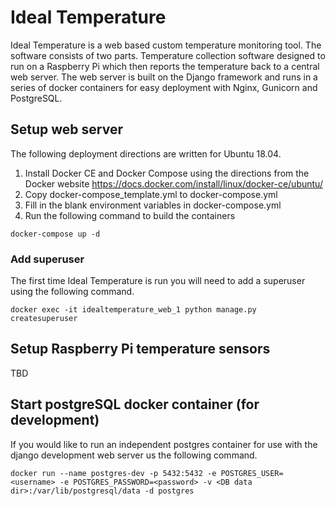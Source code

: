 # Ideal Temperature
Ideal Temperature is a web based custom temperature monitoring tool. The software consists of two parts. Temperature collection software designed to run on a Raspberry Pi which then reports the temperature back to a central web server. The web server is built on the Django framework and runs in a series of docker containers for easy deployment with Nginx, Gunicorn and PostgreSQL.

## Setup web server
The following deployment directions are written for Ubuntu 18.04.
1. Install Docker CE and Docker Compose using the directions from the Docker website
https://docs.docker.com/install/linux/docker-ce/ubuntu/
3. Copy docker-compose_template.yml to docker-compose.yml
4. Fill in the blank environment variables in docker-compose.yml
5. Run the following command to build the containers
```
docker-compose up -d
```

### Add superuser
The first time Ideal Temperature is run you will need to add a superuser using the following command.
```
docker exec -it idealtemperature_web_1 python manage.py createsuperuser
```
## Setup Raspberry Pi temperature sensors
TBD

## Start postgreSQL docker container (for development)
If you would like to run an independent postgres container for use with the django development web server us the following command.
```
docker run --name postgres-dev -p 5432:5432 -e POSTGRES_USER=<username> -e POSTGRES_PASSWORD=<password> -v <DB data dir>:/var/lib/postgresql/data -d postgres
```
